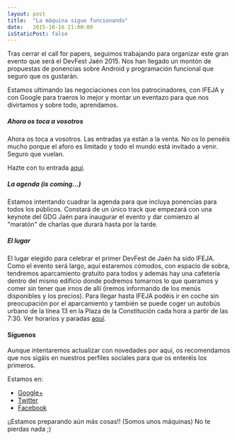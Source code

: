 ```yaml
---
layout: post
title:  "La máquina sigue funcionando"
date:   2015-10-16 21:00:00
isStaticPost: false
---
```

Tras cerrar el call for papers, seguimos trabajando para organizar este gran evento que será el DevFest Jaén 2015. Nos han llegado un montón de propuestas de ponencias sobre Android y programación funcional que seguro que os gustarán.

Estamos ultimando las negociaciones con los patrocinadores, con IFEJA y con Google para traeros lo mejor y montar un eventazo para que nos divirtamos y sobre todo, aprendamos.


##### Ahora os toca a vosotros

Ahora os toca a vosotros. Las entradas ya están a la venta.
No os lo penséis mucho porque el aforo es limitado y todo el mundo está invitado a venir. Seguro que vuelan.

Hazte con tu entrada [aquí](https://www.eventbrite.es/e/entradas-devfest-jaen-2015-19077358894).



##### La agenda (is coming...)

Estamos intentando cuadrar la agenda para que incluya ponencias para todos los públicos. Constará de un único track que empezará con una keynote del GDG Jaén para inaugurar el evento y dar comienzo al "maratón" de charlas que durará hasta por la tarde.


##### El lugar
El lugar elegido para celebrar el primer DevFest de Jaén ha sido IFEJA. Como el evento será largo, aquí estaremos cómodos, con espacio de sobra, tendremos aparcamiento gratuito para todos y además hay una cafetería dentro del mismo edificio donde podremos tomarnos lo que queramos y comer sin tener que irnos de allí (iremos informando de los menús disponibles y los precios). 
Para llegar hasta IFEJA podéis ir en coche sin preocupación por el aparcamiento y también se puede coger un autobús urbano de la línea 13 en la Plaza de la Constitución cada hora a partir de las 7:30. Ver horarios y paradas [aquí](http://www.aytojaen.es/portal/p_20_contenedor1.jsp?seccion=s_fdes_d1_v1.jsp&contenido=781&tipo=6&nivel=1400&layout=p_20_contenedor1.jsp&codResi=1&language=es&codMenu=133&codMenuPN=2&codMenuSN=96&codMenuTN=131).


#### Síguenos
Aunque intentaremos actualizar con novedades por aquí, os recomendamos que nos sigáis en nuestros perfiles sociales para que os enteréis los primeros.

Estamos en:  


* [Google+](https://goo.gl/P6enqz)
* [Twitter](https://goo.gl/RFv24j)
* [Facebook](https://goo.gl/7dXQYJ)


¡¡Estamos preparando aún más cosas!! (Somos unos máquinas) 
No te pierdas nada ;)